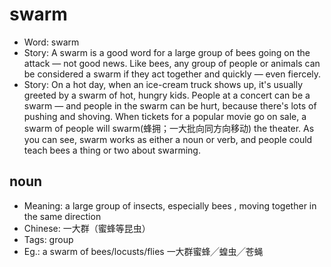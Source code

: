 # swarm

- Word: swarm
- Story: A swarm is a good word for a large group of bees going on the attack — not good news. Like bees, any group of people or animals can be considered a swarm if they act together and quickly — even fiercely.
- Story: On a hot day, when an ice-cream truck shows up, it's usually greeted by a swarm of hot, hungry kids. People at a concert can be a swarm — and people in the swarm can be hurt, because there's lots of pushing and shoving. When tickets for a popular movie go on sale, a swarm of people will swarm(蜂拥；一大批向同方向移动) the theater. As you can see, swarm works as either a noun or verb, and people could teach bees a thing or two about swarming.

## noun

- Meaning: a large group of insects, especially bees , moving together in the same direction
- Chinese: 一大群（蜜蜂等昆虫）
- Tags: group
- Eg.: a swarm of bees/locusts/flies 一大群蜜蜂╱蝗虫╱苍蝇

